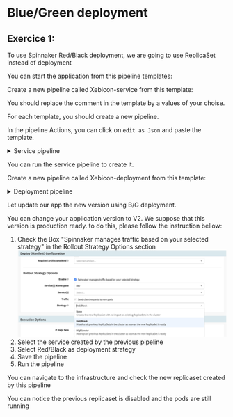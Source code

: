 # Blue/Green deployment
## Exercice 1:

To use Spinnaker Red/Black deployment, we are going to use ReplicaSet instead of deployment

You can start the application from this pipeline templates:

Create a new pipeline called Xebicon-service from this template:

You should replace the comment in the template by a values of your choise.

For each template, you should create a new pipeline. 

In the pipeline Actions, you can click on `edit as Json` and paste the template.


<details><summary>Service pipeline</summary>
<p>

```

{
  "isNew": true,
  "keepWaitingPipelines": false,
  "limitConcurrent": true,
  "stages": [
    {
      "account": "my-k8s-v2-account",
      "cloudProvider": "kubernetes",
      "isNew": true,
      "manifests": [
        {
          "apiVersion": "v1",
          "kind": "Service",
          "metadata": {
            "labels": null,
            "name": null
          },
          "spec": {
            "ports": [
              {
                "port": null,
                "protocol": "TCP",
                "targetPort": null
              }
            ],
            "selector": null,
            "type": "ClusterIP"
          }
        }
      ],
      "moniker": {
        "app": "test1"
      },
      "name": "Deploy (Manifest)",
      "refId": "1",
      "requisiteStageRefIds": [],
      "skipExpressionEvaluation": false,
      "source": "text",
      "trafficManagement": {
        "enabled": false,
        "options": {
          "enableTraffic": false,
          "namespace": null,
          "services": [],
          "strategy": null
        }
      },
      "type": "deployManifest"
    }
  ],
  "triggers": [],
}

```
</p>
</details>

You can run the service pipeline to create it.

Create a new pipeline called Xebicon-deployment from this template:

<details><summary>Deployment pipeline</summary>
<p>

```

{
    "stages": [
      {
        "account": "my-k8s-v2-account",
        "cloudProvider": "kubernetes",
        "manifests": [
          {
            "apiVersion": "v1",
            "kind": "Service",
            "metadata": {
              "name": "my-service",
              "namespace": "dev"
            },
            "spec": {
              "ports": [
                {
                  "port": 80,
                  "protocol": "TCP"
                }
              ],
              "selector": {
                "frontedBy": "my-service"
              }
            }
          }
        ],
        "moniker": {
          "app": "test1"
        },
        "name": "Deploy (Manifest)",
        "namespaceOverride": "",
        "refId": "1",
        "requisiteStageRefIds": [],
        "skipExpressionEvaluation": false,
        "source": "text",
        "trafficManagement": {
          "enabled": false,
          "options": {
            "enableTraffic": false,
            "services": []
          }
        },
        "type": "deployManifest"
      }
    ]
}

```

</p>
</details>


Let update our app the new version using B/G deployment.

You can change your application version to V2. We suppose that this version is production ready.
to do this, please follow the instruction bellow:
1. Check the Box "Spinnaker manages traffic based on your selected strategy" in the  Rollout Strategy Options section 
![Switch Back to the blue version](./images/enablebg.png)
2. Select the service created by the previous pipeline
3. Select Red/Black as deployment strategy
4. Save the pipeline
5. Run the pipeline

You can navigate to the infrastructure and check the new replicaset created by this pipeline

You can notice the previous replicaset is disabled and the pods are still running



